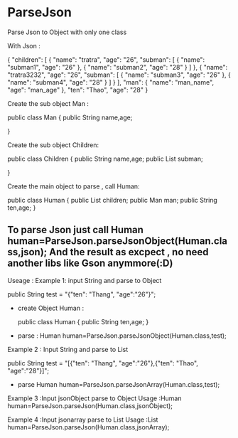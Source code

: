 # ParseJson
Parse  Json to Object with only one class

With Json :

{
	"children": [
		{
			"name": "tratra",
			"age": "26",
			"subman": [
				{
					"name": "subman1",
					"age": "26"
				},
				{
					"name": "subman2",
					"age": "28"
				}
			]
		},
		{
			"name": "tratra3232",
			"age": "26",
			"subman": [
				{
					"name": "subman3",
					"age": "26"
				},
				{
					"name": "subman4",
					"age": "28"
				}
			]
		}
	],
	"man": {
		"name": "man_name",
		"age": "man_age"
	},
	"ten": "Thao",
	"age": "28"
}

Create the sub object Man :

public class Man {
    public String name,age;

} 

Create the sub object Children:

public class Children {
    public String name,age;
    public List<Man> subman;

}

Create the main object to parse , call Human:

public class Human {
    public List<CHILDREN> children;
    public Man man;
    public String ten,age;
}

To parse Json just call 
Human human=ParseJson.parseJsonObject(Human.class,json);
And the result as excpect , no need another libs like Gson anymmore(:D)
--------------------------------------------------------------------------------------------------------------------------------------
Useage :
Example 1: input String and parse to Object

  public String test = "{\"ten\": \"Thang\", \"age\":\"26\"}";
  
  - create Object Human :
  
    public class Human {
    public String ten,age;
      }
  
  - parse  :             Human human=ParseJson.parseJsonObject(Human.class,test);

  
Example 2  : Input String and parse to List<Object>

  public String test = "[{\"ten\": \"Thang\", \"age\":\"26\"},{\"ten\": \"Thao\", \"age\":\"28\"}]";

  - parse   Human human=ParseJson.parseJsonArray(Human.class,test);
  
  
Example 3 :Input jsonObject parse to Object 
    Usage :Human human=ParseJson.parseJson(Human.class,jsonObject);

Example 4 :Input jsonarray parse to List<Object>
    Usage :List<Human> human=ParseJson.parseJson(Human.class,jsonArray);




